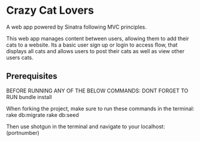 # Crazy Cat Lovers
A web app powered by Sinatra following MVC principles.

This web app manages content between users, allowing them to add their cats to a website. Its a basic user sign up or login to access flow, that displays all cats and allows users to post their cats as well as view other users cats. 

## Prerequisites
BEFORE RUNNING ANY OF THE BELOW COMMANDS:
DONT FORGET TO RUN bundle install

When forking the project, make sure to run these commands in the terminal: 
rake db:migrate 
rake db:seed 

Then use shotgun in the terminal and navigate to your localhost:(portnumber)